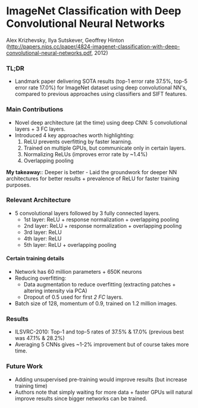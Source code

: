 # ImageNet Classification with Deep Convolutional Neural Networks

Alex Krizhevsky, Ilya Sutskever, Geoffrey Hinton
(http://papers.nips.cc/paper/4824-imagenet-classification-with-deep-convolutional-neural-networks.pdf, 2012)

### TL;DR
- Landmark paper delivering SOTA results (top-1 error rate 37.5%, top-5 error rate 17.0%) for ImageNet dataset using deep convolutional NN's, compared to previous approaches using classifiers and SIFT features.

### Main Contributions
- Novel deep architecture (at the time) using deep CNN: 5 convolutional layers + 3 FC layers.
- Introduced 4 key approaches worth highlighting:
  1. ReLU prevents overfitting by faster learning.
  2. Trained on multiple GPUs, but communicate only in certain layers.
  3. Normalizing ReLUs (improves error rate by ~1.4%)
  4. Overlapping pooling

**My takeaway:**: Deeper is better - Laid the groundwork for deeper NN architectures for better results + prevalence of ReLU for faster training purposes.

### Relevant Architecture
- 5 convolutional layers followed by 3 fully connected layers.
  - 1st layer: ReLU + response normalization + overlapping pooling
  - 2nd layer: ReLU + response normalization + overlapping pooling
  - 3rd layer: ReLU
  - 4th layer: ReLU
  - 5th layer: ReLU + overlapping pooling

#### Certain training details
- Network has 60 million parameters + 650K neurons
- Reducing overfitting:
  - Data augmentation to reduce overfitting (extracting patches + altering intensity via PCA)
  - Dropout of 0.5 used for first *2 FC* layers.
- Batch size of 128, momentum of 0.9, trained on 1.2 million images.

### Results
- ILSVRC-2010: Top-1 and top-5 rates of 37.5% & 17.0% (previous best was 47.1% & 28.2%)
- Averaging 5 CNNs gives ~1-2% improvement but of course takes more time.

### Future Work
- Adding unsupervised pre-training would improve results (but increase training time)
- Authors note that simply waiting for more data + faster GPUs will natural improve results since bigger networks can be trained.
